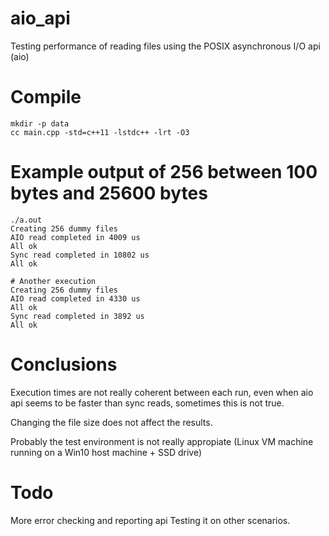 # aio_api
Testing performance of reading files using the POSIX asynchronous I/O api (aio)

# Compile
	mkdir -p data
	cc main.cpp -std=c++11 -lstdc++ -lrt -O3

# Example output of 256 between 100 bytes and 25600 bytes
	./a.out 
	Creating 256 dummy files
	AIO read completed in 4009 us
	All ok
	Sync read completed in 10802 us
	All ok

	# Another execution	
	Creating 256 dummy files
	AIO read completed in 4330 us
	All ok
	Sync read completed in 3892 us
	All ok

# Conclusions
Execution times are not really coherent between each run, even when aio api seems to be faster than sync reads, sometimes this is not true.

Changing the file size does not affect the results.

Probably the test environment is not really appropiate (Linux VM machine running on a Win10 host machine + SSD drive)

# Todo
More error checking and reporting api
Testing it on other scenarios.
